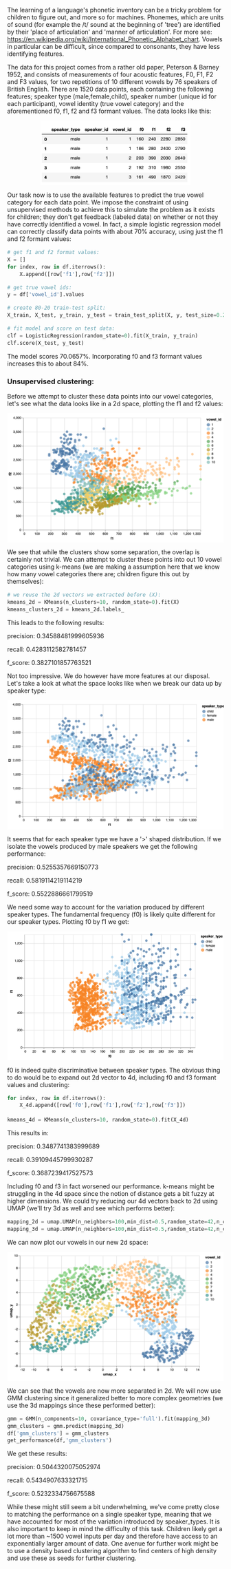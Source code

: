 The learning of a language's phonetic inventory can be a tricky problem for children to figure out, and more so for machines.
Phonemes, which are units of sound (for example the /t/ sound at the beginning of 'tree') are identified by their 'place of articulation' and 'manner of articulation'. For more see: https://en.wikipedia.org/wiki/International_Phonetic_Alphabet_chart.
Vowels in particular can be difficult, since compared to consonants, they have less identifying features. 

The data for this project comes from a rather old paper, Peterson & Barney 1952, and consists of measurements of four acoustic features, F0, F1, F2 and F3 values, for two repetitions of 10 different vowels by 76 speakers of British English. There are 1520 data points, each containing the following features; speaker type (male,female,child), speaker number (unique id for each participant), vowel identity (true vowel category) and the aforementioned f0, f1, f2 and f3 formant values. The data looks like this:

<p align="center">
  <img src="header.png" style="display: block; margin: auto;" height="150" width="350"/>
</p>

Our task now is to use the available features to predict the true vowel category for each data point. We impose the constraint of using unsupervised methods to achieve this to simulate the problem as it exists for children; they don't get feedback (labeled data) on whether or not they have correctly identified a vowel. In fact, a simple logistic regression model can correctly classify data points with about 70% accuracy, using just the f1 and f2 formant values:

```python
# get f1 and f2 format values:
X = []
for index, row in df.iterrows():
    X.append([row['f1'],row['f2']])
```
```python
# get true vowel ids:
y = df['vowel_id'].values
```
```python
# create 80-20 train-test split:
X_train, X_test, y_train, y_test = train_test_split(X, y, test_size=0.2, random_state=42)
```
```python
# fit model and score on test data:
clf = LogisticRegression(random_state=0).fit(X_train, y_train)
clf.score(X_test, y_test)
```
The model scores 70.0657%. Incorporating f0 and f3 formant values increases this to about 84%. 

### Unsupervised clustering:

Before we attempt to cluster these data points into our vowel categories, let's see what the data looks like in a 2d space, plotting the f1 and f2 values:

<p align="center">
  <img src="vowel_1.png" style="display: block; margin: auto;" height="300" width="550"/>
</p>

We see that while the clusters show some separation, the overlap is certainly not trivial. We can attempt to cluster these points into out 10 vowel categories using k-means (we are making a assumption here that we know how many vowel categories there are; children figure this out by themselves): 

```python
# we reuse the 2d vectors we extracted before (X):
kmeans_2d = KMeans(n_clusters=10, random_state=0).fit(X)
kmeans_clusters_2d = kmeans_2d.labels_
```
This leads to the following results:

precision: 0.34588481999605936

recall: 0.4283112582781457

f_score: 0.3827101857763521 


Not too impressive. We do however have more features at our disposal. Let's take a look at what the space looks like when we break our data up by speaker type:

<p align="center">
  <img src="vowel_2.png" style="display: block; margin: auto;" height="300" width="550"/>
</p>

It seems that for each speaker type we have a '>' shaped distribution. If we isolate the vowels produced by male speakers we get the following performance:

precision: 0.5255357669150773

recall: 0.5819114219114219

f_score: 0.5522886661799519

We need some way to account for the variation produced by different speaker types. The fundamental frequency (f0) is likely quite different for our speaker types. Plotting f0 by f1 we get:

<p align="center">
  <img src="vowel_3.png" style="display: block; margin: auto;" height="300" width="550"/>
</p>

f0 is indeed quite discriminative between speaker types. The obvious thing to do would be to expand out 2d vector to 4d, including f0 and f3 formant values and clustering:

```python
for index, row in df.iterrows():
    X_4d.append([row['f0'],row['f1'],row['f2'],row['f3']])
 
kmeans_4d = KMeans(n_clusters=10, random_state=0).fit(X_4d)
```

This results in:

precision: 0.3487741383999689

recall: 0.39109445799930287

f_score: 0.3687239417527573 

Including f0 and f3 in fact worsened our performance. k-means might be struggling in the 4d space since the notion of distance gets a bit fuzzy at higher dimensions. We could try reducing our 4d vectors back to 2d using UMAP (we'll try 3d as well and see which performs better):

```python
mapping_2d = umap.UMAP(n_neighbors=100,min_dist=0.5,random_state=42,n_components=2, metric='cosine').fit_transform(X_4d) 
mapping_3d = umap.UMAP(n_neighbors=100,min_dist=0.5,random_state=42,n_components=3, metric='cosine').fit_transform(X_4d) 
```

We can now plot our vowels in our new 2d space:

<p align="center">
  <img src="vowel_4.png" style="display: block; margin: auto;" height="300" width="550"/>
</p>

We can see that the vowels are now more separated in 2d. We will now use GMM clustering since it generalized better to more complex geometries (we use the 3d mappings since these performed better):

```python
gmm = GMM(n_components=10, covariance_type='full').fit(mapping_3d)
gmm_clusters = gmm.predict(mapping_3d)
df['gmm_clusters'] = gmm_clusters
get_performance(df,'gmm_clusters')
```

We get these results:

precision: 0.5044320075052974

recall: 0.5434907633321715

f_score: 0.5232334756675588

While these might still seem a bit underwhelming, we've come pretty close to matching the performance on a single speaker type, meaning that we have accounted for most of the variation introduced by speaker_types. It is also important to keep in mind the difficulty of this task. Children likely get a lot more than ~1500 vowel inputs per day and therefore have access to an exponentially larger amount of data. One avenue for further work might be to use a density based clustering algorithm to find centers of high density and use these as seeds for further clustering. 








